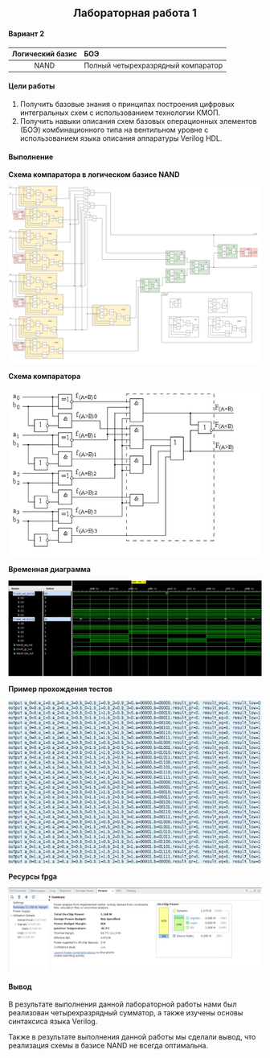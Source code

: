 <h2 align=center>Лабораторная работа 1</a> </h2>

#### Вариант 2

| Логический базис | БОЭ |
| :-------: | :- |
| NAND | Полный четырехразрядный компаратор |

#### Цели работы

1. Получить базовые знания о принципах построения цифровых интегральных
схем с использованием технологии КМОП.
2. Получить навыки описания схем базовых операционных элементов (БОЭ) комбинационного типа на вентильном уровне с использованием языка описания
аппаратуры Verilog HDL.

#### Выполнение 

**Схема компаратора в логическом базисе NAND**

![](images/lab1.png)

**Схема компаратора**

![](images/dc.jpg)

**Временная диаграмма**

![](images/time_log.png)

**Пример прохождения тестов**

![](images/test_log.png)

**Ресурсы fpga**

![](images/fpga.png)
#### Вывод

В результате выполнения данной лабораторной работы нами был реализован четырехразрядный сумматор, а также изучены основы синтаксиса языка Verilog.

Также в результате выполнения данной работы мы сделали вывод, что реализация схемы в базисе NAND не всегда оптимальна. 

